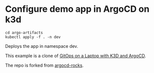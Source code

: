 # Configure demo app in ArgoCD on k3d

    cd argo-artifacts
    kubectl apply -f . -n dev

Deploys the app in namespace dev.

This example is a clone of [GitOps on a Laptop with K3D and ArgoCD](https://www.sokube.io/en/blog/gitops-on-a-laptop-with-k3d-and-argocd-en).

The repo is forked from [argocd-rocks](https://github.com/sokube/argocd-rocks).